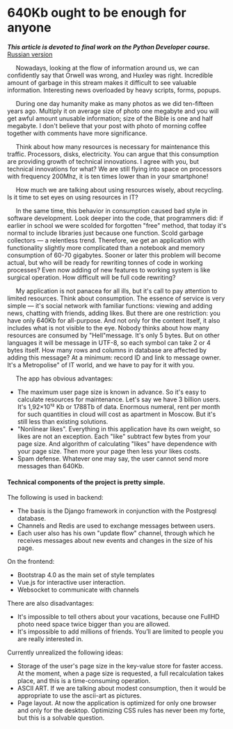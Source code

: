# 640Kb ought to be enough for anyone

___This article is devoted to final work on the Python Developer course.___
[Russian version](article.md)

&nbsp; &nbsp; &nbsp;Nowadays, looking at the flow of information around us, we can confidently say that Orwell was wrong, and Huxley was right. Incredible amount of garbage in this stream makes it difficult to see valuable information. Interesting news overloaded by heavy scripts, forms, popups.

&nbsp; &nbsp; &nbsp;During one day humanity make as many photos as we did ten-fifteen years ago. Multiply it on average size of photo one megabyte and you will get awful amount unusable information; size of the Bible is one and half megabyte. I don't believe that your post with photo of morning coffee together with comments have more significance.

&nbsp; &nbsp; &nbsp;Think about how many resources is necessary for maintenance this traffic. Processors, disks, electricity. You can argue that this consumption are providing growth of technical innovations. I agree with you, but technical innovations for what? We are still flying into space on processors with frequency 200Mhz, it is ten times lower than in your smartphone!

&nbsp; &nbsp; &nbsp;How much we are talking about using resources wisely, about recycling. Is it time to set eyes on using resources in IT?

&nbsp; &nbsp; &nbsp;In the same time, this behavior in consumption caused bad style in software development. Look deeper into the code, that programmers did: if earlier in school we were scolded for forgotten "free" method, that today it's normal to include libraries just because one function. Scold garbage collectors — a relentless trend. Therefore, we get an application with functionality slightly more complicated than a notebook and memory consumption of 60-70 gigabytes. Sooner or later this problem will become actual, but who will be ready for rewriting tonnes of code in working processes? Even now adding of new features to working system is like surgical operation. How difficult will be full code rewriting?

&nbsp; &nbsp; &nbsp;My application is not panacea for all ills, but it's call to pay attention to limited resources. Think about consumption. The essence of service is very simple — it's social network with familiar functions: viewing and adding news, chatting with friends, adding likes. But there are one restriction: you have only 640Kb for all-purpose. And not only for the content itself, it also includes what is not visible to the eye. Nobody thinks about how many resources are consumed by "Hell"message. It's only 5 bytes. But on other languages it will be message in UTF-8, so each symbol can take 2 or 4 bytes itself. How many rows and columns in database are affected by adding this message? At a minimum: record ID and link to message owner. It's a Metropolise" of IT world, and we have to pay for it with you.

&nbsp; &nbsp; &nbsp;The app has obvious advantages:
 - The maximum user page size is known in advance. So it's easy to calculate resources for maintenance. Let's say we have 3 billion users. It's 1,92×10¹² Kb or 1788Tb of data. Enormous numeral, rent per month for such quantities in cloud will cost as apartment in Moscow. But it's still less than existing solutions.
 - "Nonlinear likes". Everything in this application have its own weight, so likes are not an exception. Each "like"
subtract few bytes from your page size. And algorithm of calculating "likes" have dependence with your page size. Then more your page then less your likes costs.
 - Spam defense. Whatever one may say, the user cannot send more messages than 640Kb.

#### Technical components of the project is pretty simple.

The following is used in backend:
 - The basis is the Django framework in conjunction with the Postgresql database.
 - Channels and Redis are used to exchange messages between users.
 - Each user also has his own "update flow" channel, through which he receives messages about new events and changes in the size of his page.

On the frontend:
 - Bootstrap 4.0 as the main set of style templates
 - Vue.js for interactive user interaction.
 - Websocket to communicate with channels

There are also disadvantages:
 - It's impossible to tell others about your vacations, because one FullHD photo need space twice bigger than you are allowed.
 - It's impossible to add millions of friends. You’ll are limited to people you are really interested in.

Currently unrealized the following ideas:
 - Storage of the user's page size in the key-value store for faster access. At the moment, when a page size is requested, a full recalculation takes place, and this is a time-consuming operation.
 - ASCII ART. If we are talking about modest consumption, then it would be appropriate to use the ascii-art as pictures.
 - Page layout. At now the application is optimized for only one browser and only for the desktop. Optimizing CSS rules has never been my forte, but this is a solvable question.
